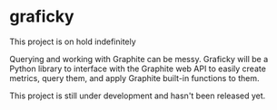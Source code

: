 # graficky

This project is on hold indefinitely

Querying and working with Graphite can be messy. Graficky will be a Python
library to interface with the Graphite web API to easily create metrics, query
them, and apply Graphite built-in functions to them.

This project is still under development and hasn't been released yet.
